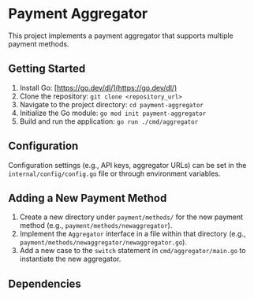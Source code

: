 # Payment Aggregator

This project implements a payment aggregator that supports multiple payment methods.

## Getting Started

1.  Install Go: [https://go.dev/dl/](https://go.dev/dl/)
2.  Clone the repository: `git clone <repository_url>`
3.  Navigate to the project directory: `cd payment-aggregator`
4.  Initialize the Go module: `go mod init payment-aggregator`
5.  Build and run the application: `go run ./cmd/aggregator`

## Configuration

Configuration settings (e.g., API keys, aggregator URLs) can be set in the `internal/config/config.go` file or through environment variables.

## Adding a New Payment Method

1.  Create a new directory under `payment/methods/` for the new payment method (e.g., `payment/methods/newaggregator`).
2.  Implement the `Aggregator` interface in a file within that directory (e.g., `payment/methods/newaggregator/newaggregator.go`).
3.  Add a new case to the `switch` statement in `cmd/aggregator/main.go` to instantiate the new aggregator.

## Dependencies
